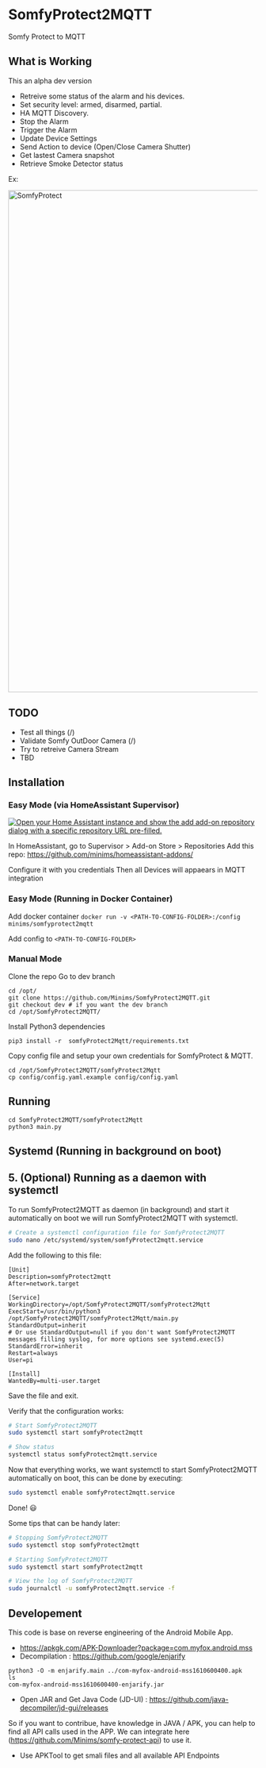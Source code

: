 # SomfyProtect2MQTT
Somfy Protect to MQTT

## What is Working
This an alpha dev version

 - Retreive some status of the alarm and his devices.
 - Set security level: armed, disarmed, partial.
 - HA MQTT Discovery.
 - Stop the Alarm
 - Trigger the Alarm
 - Update Device Settings
 - Send Action to device (Open/Close Camera Shutter)
 - Get lastest Camera snapshot
 - Retrieve Smoke Detector status

Ex:

<img width="1012" alt="SomfyProtect" src="https://user-images.githubusercontent.com/1724785/112769160-e37df200-901f-11eb-9000-e8c463a64dd9.png">

## TODO

 - Test all things (/)
 - Validate Somfy OutDoor Camera (/)
 - Try to retreive Camera Stream
 - TBD

## Installation

### Easy Mode (via HomeAssistant Supervisor)

[![Open your Home Assistant instance and show the add add-on repository dialog with a specific repository URL pre-filled.](https://my.home-assistant.io/badges/supervisor_add_addon_repository.svg)](https://my.home-assistant.io/redirect/supervisor_add_addon_repository/?repository_url=https%3A%2F%2Fgithub.com%2FMinims%2Fhomeassistant-addons)

In HomeAssistant, go to Supervisor > Add-on Store > Repositories
Add this repo: https://github.com/minims/homeassistant-addons/

Configure it with you credentials
Then all Devices will appaears in MQTT integration

### Easy Mode (Running in Docker Container)

Add docker container `docker run -v <PATH-TO-CONFIG-FOLDER>:/config minims/somfyprotect2mqtt`

Add config to `<PATH-TO-CONFIG-FOLDER>`

### Manual Mode
Clone the repo
Go to dev branch

```
cd /opt/
git clone https://github.com/Minims/SomfyProtect2MQTT.git
git checkout dev # if you want the dev branch
cd /opt/SomfyProtect2MQTT/
```

Install Python3 dependencies

```
pip3 install -r  somfyProtect2Mqtt/requirements.txt
```

Copy config file and setup your own credentials for SomfyProtect & MQTT.

```
cd /opt/SomfyProtect2MQTT/somfyProtect2Mqtt
cp config/config.yaml.example config/config.yaml
```

## Running

```
cd SomfyProtect2MQTT/somfyProtect2Mqtt
python3 main.py
```

## Systemd (Running in background on boot)

## 5. (Optional) Running as a daemon with systemctl
To run SomfyProtect2MQTT as daemon (in background) and start it automatically on boot we will run SomfyProtect2MQTT with systemctl.

```bash
# Create a systemctl configuration file for SomfyProtect2MQTT
sudo nano /etc/systemd/system/somfyProtect2mqtt.service
```

Add the following to this file:
```
[Unit]
Description=somfyProtect2mqtt
After=network.target

[Service]
WorkingDirectory=/opt/SomfyProtect2MQTT/somfyProtect2Mqtt
ExecStart=/usr/bin/python3 /opt/SomfyProtect2MQTT/somfyProtect2Mqtt/main.py
StandardOutput=inherit
# Or use StandardOutput=null if you don't want SomfyProtect2MQTT messages filling syslog, for more options see systemd.exec(5)
StandardError=inherit
Restart=always
User=pi

[Install]
WantedBy=multi-user.target
```

Save the file and exit.

Verify that the configuration works:
```bash
# Start SomfyProtect2MQTT
sudo systemctl start somfyProtect2mqtt

# Show status
systemctl status somfyProtect2mqtt.service
```

Now that everything works, we want systemctl to start SomfyProtect2MQTT automatically on boot, this can be done by executing:
```bash
sudo systemctl enable somfyProtect2mqtt.service
```

Done! 😃

Some tips that can be handy later:
```bash
# Stopping SomfyProtect2MQTT
sudo systemctl stop somfyProtect2mqtt

# Starting SomfyProtect2MQTT
sudo systemctl start somfyProtect2mqtt

# View the log of SomfyProtect2MQTT
sudo journalctl -u somfyProtect2mqtt.service -f
```

## Developement

This code is base on reverse engineering of the Android Mobile App.
 * https://apkgk.com/APK-Downloader?package=com.myfox.android.mss
 * Decompilation : https://github.com/google/enjarify

 ```
 python3 -O -m enjarify.main ../com-myfox-android-mss1610600400.apk
 ls
 com-myfox-android-mss1610600400-enjarify.jar
 ```

 * Open JAR and Get Java Code (JD-UI) : https://github.com/java-decompiler/jd-gui/releases

 So if you want to contribue, have knowledge in JAVA / APK, you can help to find all API calls used in the APP.
 We can integrate here (https://github.com/Minims/somfy-protect-api) to use it.

 * Use APKTool to get smali files and all available API Endpoints
